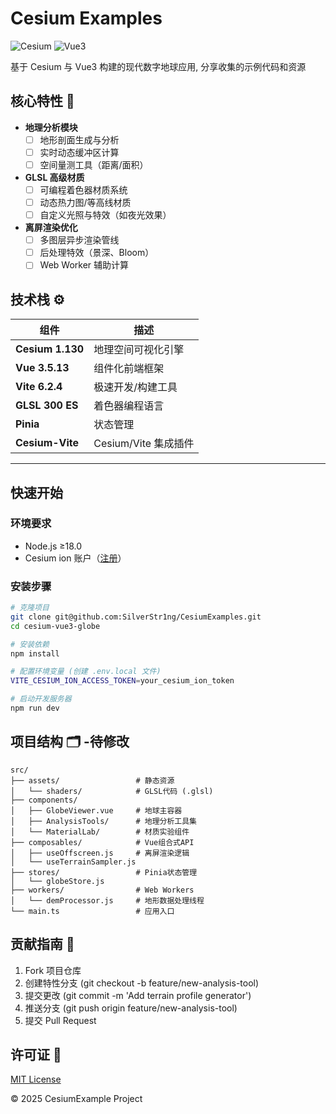 # Cesium Examples

![Cesium](https://img.shields.io/badge/Cesium-3D%20地理可视化-blue) ![Vue3](https://img.shields.io/badge/Vue3-渐进式框架-green)  

基于 Cesium 与 Vue3 构建的现代数字地球应用, 分享收集的示例代码和资源

## 核心特性 🚀
- **地理分析模块**
  - [ ] 地形剖面生成与分析
  - [ ] 实时动态缓冲区计算
  - [ ] 空间量测工具（距离/面积）
- **GLSL 高级材质**
  - [ ] 可编程着色器材质系统
  - [ ] 动态热力图/等高线材质
  - [ ] 自定义光照与特效（如夜光效果）
- **离屏渲染优化**
  - [ ] 多图层异步渲染管线
  - [ ] 后处理特效（景深、Bloom）
  - [ ] Web Worker 辅助计算

## 技术栈 ⚙️
| 组件          | 描述                          |
|---------------|-------------------------------|
| **Cesium 1.130** | 地理空间可视化引擎            |
| **Vue 3.5.13**      | 组件化前端框架                |
| **Vite 6.2.4**     | 极速开发/构建工具             |
| **GLSL 300 ES**  | 着色器编程语言                |
| **Pinia**        | 状态管理                      |
| **Cesium-Vite**  | Cesium/Vite 集成插件          |

---

## 快速开始

### 环境要求
- Node.js ≥18.0
- Cesium ion 账户（[注册](https://cesium.com/platform/cesium-ion/)）

### 安装步骤
```bash
# 克隆项目
git clone git@github.com:SilverStr1ng/CesiumExamples.git
cd cesium-vue3-globe

# 安装依赖
npm install

# 配置环境变量 (创建 .env.local 文件)
VITE_CESIUM_ION_ACCESS_TOKEN=your_cesium_ion_token

# 启动开发服务器
npm run dev
```

## 项目结构 🗂️ -待修改
```text
src/
├── assets/                 # 静态资源
│   └── shaders/            # GLSL代码 (.glsl)
├── components/
│   ├── GlobeViewer.vue     # 地球主容器
│   ├── AnalysisTools/      # 地理分析工具集
│   └── MaterialLab/        # 材质实验组件
├── composables/            # Vue组合式API
│   ├── useOffscreen.js     # 离屏渲染逻辑
│   └── useTerrainSampler.js 
├── stores/                 # Pinia状态管理
│   └── globeStore.js       
├── workers/                # Web Workers
│   └── demProcessor.js     # 地形数据处理线程
└── main.ts                 # 应用入口
```

## 贡献指南 🤝
1. Fork 项目仓库
2. 创建特性分支 (git checkout -b feature/new-analysis-tool)
3. 提交更改 (git commit -m 'Add terrain profile generator')
4. 推送分支 (git push origin feature/new-analysis-tool)
5. 提交 Pull Request

## 许可证 📄
[MIT License](https://opensource.org/license/MIT)

© 2025 CesiumExample Project

